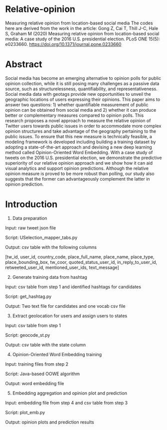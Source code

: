 # Relative-opinion
Measuring relative opinion from location-based social media
The codes here are derived from the work in the article: Gong Z, Cai T, Thill J-C, Hale S, Graham M (2020) Measuring relative opinion from location-based social media: A case study of the 2016 U.S. presidential election. PLoS ONE 15(5): e0233660. https://doi.org/10.1371/journal.pone.0233660

# Abstract
Social media has become an emerging alternative to opinion polls for public opinion collection, while it is still posing many challenges as a passive data source, such as structurelessness, quantifiability, and representativeness. Social media data with geotags provide new opportunities to unveil the geographic locations of users expressing their opinions. This paper aims to answer two questions: 1) whether quantifiable measurement of public opinion can be obtained from social media and 2) whether it can produce better or complementary measures compared to opinion polls. This research proposes a novel approach to measure the relative opinion of Twitter users towards public issues in order to accommodate more complex opinion structures and take advantage of the geography pertaining to the public issues. To ensure that this new measure is technically feasible, a modeling framework is developed including building a training dataset by adopting a state-of-the-art approach and devising a new deep learning method called Opinion-Oriented Word Embedding. With a case study of tweets on the 2016 U.S. presidential election, we demonstrate the predictive superiority of our relative opinion approach and we show how it can aid visual analytics and support opinion predictions. Although the relative opinion measure is proved to be more robust than polling, our study also suggests that the former can advantageously complement the latter in opinion prediction.

# Introduction

1. Data preparation

Input: raw tweet json file

Script: USelection_mapper_tabs.py

Output: csv table with the following columns

[tw_id, user_id, country_code, place_full_name, place_name, place_type, place_bounding_box, tw_coor, quoted_status_user_id, in_reply_to_user_id, retweeted_user_id, mentioned_user_ids, text_message]

2. Generate training data from hashtag

Input: csv table from step 1 and identified hashtags for candidates

Script: get_hashtag.py

Output: Two text file for candidates and one vocab csv file

3. Extract geolocation for users and assign users to states

Input: csv table from step 1

Script: geocode_st.py

Output: csv table with the state column

4. Opinion-Oriented Word Embedding training

Input: training files from step 2

Script: Java-based OOWE algorithm

Output: word embedding file

5. Embedding aggregation and opinion plot and prediction

Input: embedding file from step 4 and csv table from step 3

Script: plot_emb.py

Output: opinion plots and prediction results

